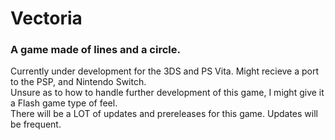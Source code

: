 # Vectoria
### A game made of lines and a circle.
Currently under development for the 3DS and PS Vita. Might recieve a port to the PSP, and Nintendo Switch.<br>
Unsure as to how to handle further development of this game, I might give it a Flash game type of feel.<br>
There will be a LOT of updates and prereleases for this game. Updates will be frequent.
